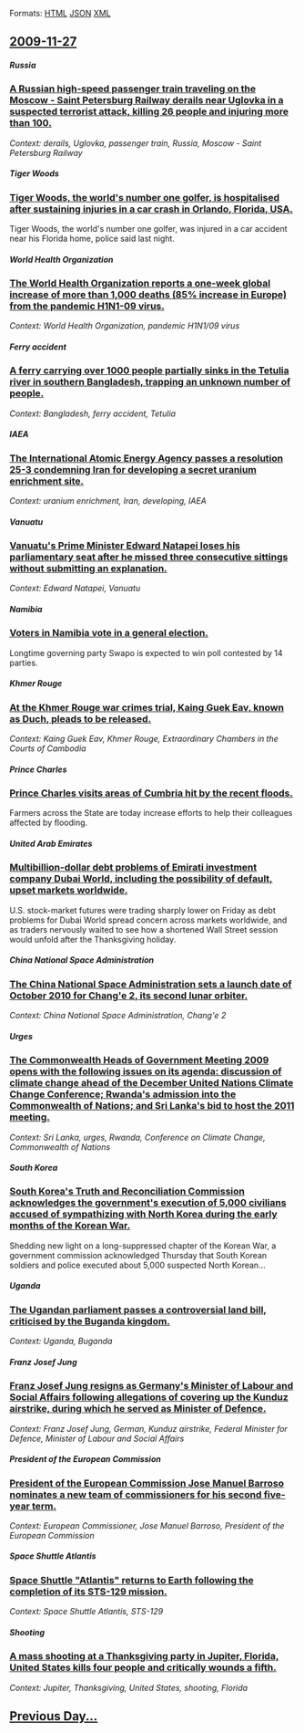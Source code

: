 
Formats: [HTML](2009/11/27/index.html)  [JSON](2009/11/27/index.json)  [XML](2009/11/27/index.xml)  

## [2009-11-27](/news/2009/11/27/index.md)

##### Russia
### [ A Russian high-speed passenger train traveling on the Moscow - Saint Petersburg Railway derails near Uglovka in a suspected terrorist attack, killing 26 people and injuring more than 100. ](/news/2009/11/27/a-russian-high-speed-passenger-train-traveling-on-the-moscow-a-saint-petersburg-railway-derails-near-uglovka-in-a-suspected-terrorist-att.md)
_Context: derails, Uglovka, passenger train, Russia, Moscow - Saint Petersburg Railway_

##### Tiger Woods
### [ Tiger Woods, the world's number one golfer, is hospitalised after sustaining injuries in a car crash in Orlando, Florida, USA. ](/news/2009/11/27/tiger-woods-the-world-s-number-one-golfer-is-hospitalised-after-sustaining-injuries-in-a-car-crash-in-orlando-florida-usa.md)
Tiger Woods, the world&#039;s number one golfer, was injured in a car accident near his Florida home, police said last night.

##### World Health Organization
### [ The World Health Organization reports a one-week global increase of more than 1,000 deaths (85% increase in Europe) from the pandemic H1N1-09 virus. ](/news/2009/11/27/the-world-health-organization-reports-a-one-week-global-increase-of-more-than-1-000-deaths-85-increase-in-europe-from-the-pandemic-h1n1.md)
_Context: World Health Organization, pandemic H1N1/09 virus_

##### Ferry accident
### [ A ferry carrying over 1000 people partially sinks in the Tetulia river in southern Bangladesh, trapping an unknown number of people. ](/news/2009/11/27/a-ferry-carrying-over-1000-people-partially-sinks-in-the-tetulia-river-in-southern-bangladesh-trapping-an-unknown-number-of-people.md)
_Context: Bangladesh, ferry accident, Tetulia_

##### IAEA
### [ The International Atomic Energy Agency passes a resolution 25-3 condemning Iran for developing a secret uranium enrichment site. ](/news/2009/11/27/the-international-atomic-energy-agency-passes-a-resolution-25-3-condemning-iran-for-developing-a-secret-uranium-enrichment-site.md)
_Context: uranium enrichment, Iran, developing, IAEA_

##### Vanuatu
### [ Vanuatu's Prime Minister Edward Natapei loses his parliamentary seat after he missed three consecutive sittings without submitting an explanation. ](/news/2009/11/27/vanuatu-s-prime-minister-edward-natapei-loses-his-parliamentary-seat-after-he-missed-three-consecutive-sittings-without-submitting-an-expla.md)
_Context: Edward Natapei, Vanuatu_

##### Namibia
### [ Voters in Namibia vote in a general election. ](/news/2009/11/27/voters-in-namibia-vote-in-a-general-election.md)
Longtime governing party Swapo is expected to win poll contested by 14 parties.

##### Khmer Rouge
### [ At the Khmer Rouge war crimes trial, Kaing Guek Eav, known as Duch, pleads to be released. ](/news/2009/11/27/at-the-khmer-rouge-war-crimes-trial-kaing-guek-eav-known-as-duch-pleads-to-be-released.md)
_Context: Kaing Guek Eav, Khmer Rouge, Extraordinary Chambers in the Courts of Cambodia_

##### Prince Charles
### [ Prince Charles visits areas of Cumbria hit by the recent floods. ](/news/2009/11/27/prince-charles-visits-areas-of-cumbria-hit-by-the-recent-floods.md)
Farmers across the State are today increase efforts to help their colleagues affected by flooding.

##### United Arab Emirates
### [ Multibillion-dollar debt problems of Emirati investment company Dubai World, including the possibility of default, upset markets worldwide. ](/news/2009/11/27/multibillion-dollar-debt-problems-of-emirati-investment-company-dubai-world-including-the-possibility-of-default-upset-markets-worldwide.md)
U.S. stock-market futures were trading sharply lower on Friday as debt problems for Dubai World spread concern across markets worldwide, and as traders nervously waited to see how a shortened Wall Street session would unfold after the Thanksgiving holiday.

##### China National Space Administration
### [ The China National Space Administration sets a launch date of October 2010 for Chang'e 2, its second lunar orbiter. ](/news/2009/11/27/the-china-national-space-administration-sets-a-launch-date-of-october-2010-for-chang-e-2-its-second-lunar-orbiter.md)
_Context: China National Space Administration, Chang'e 2_

##### Urges
### [ The Commonwealth Heads of Government Meeting 2009 opens with the following issues on its agenda: discussion of climate change ahead of the December United Nations Climate Change Conference; Rwanda's admission into the Commonwealth of Nations; and Sri Lanka's bid to host the 2011 meeting. ](/news/2009/11/27/the-commonwealth-heads-of-government-meeting-2009-opens-with-the-following-issues-on-its-agenda-discussion-of-climate-change-ahead-of-the.md)
_Context: Sri Lanka, urges, Rwanda, Conference on Climate Change, Commonwealth of Nations_

##### South Korea
### [ South Korea's Truth and Reconciliation Commission acknowledges the government's execution of 5,000 civilians accused of sympathizing with North Korea during the early months of the Korean War. ](/news/2009/11/27/south-korea-s-truth-and-reconciliation-commission-acknowledges-the-government-s-execution-of-5-000-civilians-accused-of-sympathizing-with-n.md)
Shedding new light on a long-suppressed chapter of the Korean War, a government commission acknowledged Thursday that South Korean soldiers and police executed about 5,000 suspected North Korean...

##### Uganda
### [ The Ugandan parliament passes a controversial land bill, criticised by the Buganda kingdom. ](/news/2009/11/27/the-ugandan-parliament-passes-a-controversial-land-bill-criticised-by-the-buganda-kingdom.md)
_Context: Uganda, Buganda_

##### Franz Josef Jung
### [ Franz Josef Jung resigns as Germany's Minister of Labour and Social Affairs following allegations of covering up the Kunduz airstrike, during which he served as Minister of Defence. ](/news/2009/11/27/franz-josef-jung-resigns-as-germany-s-minister-of-labour-and-social-affairs-following-allegations-of-covering-up-the-kunduz-airstrike-duri.md)
_Context: Franz Josef Jung, German, Kunduz airstrike, Federal Minister for Defence, Minister of Labour and Social Affairs_

##### President of the European Commission
### [ President of the European Commission Jose Manuel Barroso nominates a new team of commissioners for his second five-year term. ](/news/2009/11/27/president-of-the-european-commission-josa-c-manuel-barroso-nominates-a-new-team-of-commissioners-for-his-second-five-year-term.md)
_Context: European Commissioner, Jose Manuel Barroso, President of the European Commission_

##### Space Shuttle Atlantis
### [ Space Shuttle "Atlantis" returns to Earth following the completion of its STS-129 mission. ](/news/2009/11/27/space-shuttle-atlantis-returns-to-earth-following-the-completion-of-its-sts-129-mission.md)
_Context: Space Shuttle Atlantis, STS-129_

##### Shooting
### [ A mass shooting at a Thanksgiving party in Jupiter, Florida, United States kills four people and critically wounds a fifth. ](/news/2009/11/27/a-mass-shooting-at-a-thanksgiving-party-in-jupiter-florida-united-states-kills-four-people-and-critically-wounds-a-fifth.md)
_Context: Jupiter, Thanksgiving, United States, shooting, Florida_

## [Previous Day...](/news/2009/11/26/index.md)

